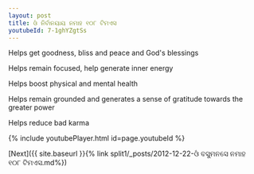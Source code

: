 ```yaml
---
layout: post
title: ଓଁ ନିର୍ବାନୟାୟ ନମାହ ୧୦୮ ଟିମଏସ
youtubeId: 7-1ghYZgtSs
---
```

 
 
Helps get goodness, bliss and peace and God's blessings
 
Helps remain focused, help generate inner energy 
 
Helps boost physical and mental health 
 
Helps remain grounded and generates a sense of gratitude towards the greater power 
 
Helps reduce bad karma
 
 
 
 


{% include youtubePlayer.html id=page.youtubeId %}
 
[Next]({{ site.baseurl }}{% link  split1/_posts/2012-12-22-ଓଁ ବସୁମନସେ ନମାହ ୧୦୮ ଟିମଏସ.md%})
 
